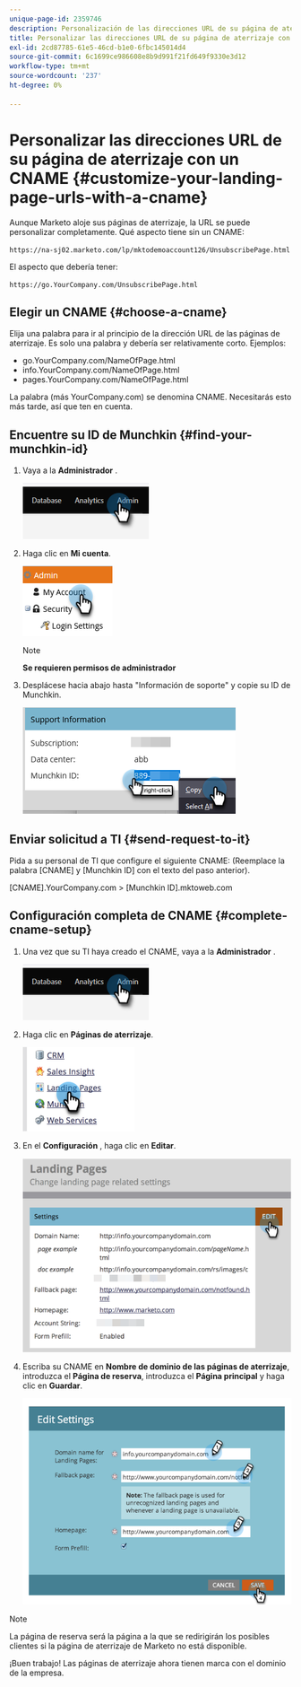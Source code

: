 ```yaml
---
unique-page-id: 2359746
description: Personalización de las direcciones URL de su página de aterrizaje con un CNAME - Marketo Docs - Documentación del producto
title: Personalizar las direcciones URL de su página de aterrizaje con un CNAME
exl-id: 2cd87785-61e5-46cd-b1e0-6fbc145014d4
source-git-commit: 6c1699ce986608e8b9d991f21fd649f9330e3d12
workflow-type: tm+mt
source-wordcount: '237'
ht-degree: 0%

---
```


# Personalizar las direcciones URL de su página de aterrizaje con un CNAME {#customize-your-landing-page-urls-with-a-cname}

Aunque Marketo aloje sus páginas de aterrizaje, la URL se puede personalizar completamente. Qué aspecto tiene sin un CNAME:

`https://na-sj02.marketo.com/lp/mktodemoaccount126/UnsubscribePage.html`

El aspecto que debería tener:

`https://go.YourCompany.com/UnsubscribePage.html`

## Elegir un CNAME {#choose-a-cname}

Elija una palabra para ir al principio de la dirección URL de las páginas de aterrizaje. Es solo una palabra y debería ser relativamente corto. Ejemplos:

* go.YourCompany.com/NameOfPage.html
* info.YourCompany.com/NameOfPage.html
* pages.YourCompany.com/NameOfPage.html

La palabra (más YourCompany.com) se denomina CNAME. Necesitarás esto más tarde, así que ten en cuenta.

## Encuentre su ID de Munchkin {#find-your-munchkin-id}

1. Vaya a la **Administrador** .

   ![](assets/customize-your-landing-page-urls-with-a-cname-1.png)

1. Haga clic en **Mi cuenta**.

   ![](assets/customize-your-landing-page-urls-with-a-cname-2.png)

   >[!NOTE]
   >
   >**Se requieren permisos de administrador**

1. Desplácese hacia abajo hasta &quot;Información de soporte&quot; y copie su ID de Munchkin.

   ![](assets/customize-your-landing-page-urls-with-a-cname-3.png)

## Enviar solicitud a TI {#send-request-to-it}

Pida a su personal de TI que configure el siguiente CNAME: (Reemplace la palabra [CNAME] y [Munchkin ID] con el texto del paso anterior).

[CNAME].YourCompany.com > [Munchkin ID].mktoweb.com

## Configuración completa de CNAME {#complete-cname-setup}

1. Una vez que su TI haya creado el CNAME, vaya a la **Administrador** .

   ![](assets/customize-your-landing-page-urls-with-a-cname-4.png)

1. Haga clic en **Páginas de aterrizaje**.

   ![](assets/customize-your-landing-page-urls-with-a-cname-5.png)

1. En el **Configuración** , haga clic en **Editar**.

   ![](assets/customize-your-landing-page-urls-with-a-cname-6.png)

1. Escriba su CNAME en **Nombre de dominio de las páginas de aterrizaje**, introduzca el **Página de reserva**, introduzca el **Página principal** y haga clic en **Guardar**.

   ![](assets/customize-your-landing-page-urls-with-a-cname-7.png)

>[!NOTE]
>
>La página de reserva será la página a la que se redirigirán los posibles clientes si la página de aterrizaje de Marketo no está disponible.

¡Buen trabajo! Las páginas de aterrizaje ahora tienen marca con el dominio de la empresa.
